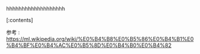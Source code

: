 

hhhhhhhhhhhhhhhhhhh
    
[:contents]

参考 : https://ml.wikipedia.org/wiki/%E0%B4%B8%E0%B5%86%E0%B4%B1%E0%B4%BF%E0%B4%AC%E0%B5%8D%E0%B4%B0%E0%B4%82



    